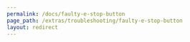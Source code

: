 ```yaml
---
permalink: /docs/faulty-e-stop-button
page_path: /extras/troubleshooting/faulty-e-stop-button
layout: redirect
---
```

